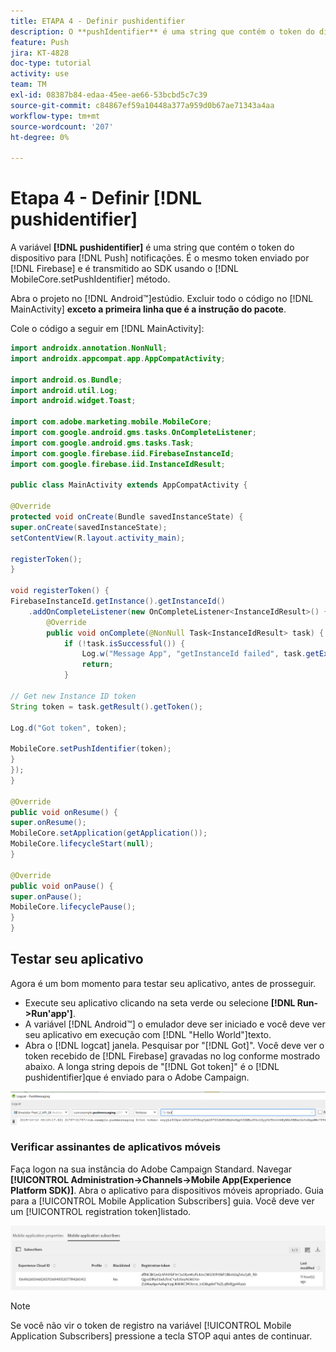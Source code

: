 ```yaml
---
title: ETAPA 4 - Definir pushidentifier
description: O **pushIdentifier** é uma string que contém o token do dispositivo para notificações por push. É o mesmo token enviado pelo Firebase e transmitido ao SDK usando o método MobileCore.setPushIdentifier.
feature: Push
jira: KT-4828
doc-type: tutorial
activity: use
team: TM
exl-id: 08387b84-edaa-45ee-ae66-53bcbd5c7c39
source-git-commit: c84867ef59a10448a377a959d0b67ae71343a4aa
workflow-type: tm+mt
source-wordcount: '207'
ht-degree: 0%

---
```


# Etapa 4 - Definir [!DNL pushidentifier]

A variável **[!DNL pushidentifier]** é uma string que contém o token do dispositivo para [!DNL Push] notificações. É o mesmo token enviado por [!DNL Firebase] e é transmitido ao SDK usando o [!DNL MobileCore.setPushIdentifier] método.

Abra o projeto no [!DNL Android™]estúdio. Excluir todo o código no [!DNL MainActivity] **exceto a primeira linha que é a instrução do pacote**.

Cole o código a seguir em [!DNL MainActivity]:

<!--
Removed `{.line-numbers}` below
-->

```java
import androidx.annotation.NonNull;
import androidx.appcompat.app.AppCompatActivity;

import android.os.Bundle;
import android.util.Log;
import android.widget.Toast;

import com.adobe.marketing.mobile.MobileCore;
import com.google.android.gms.tasks.OnCompleteListener;
import com.google.android.gms.tasks.Task;
import com.google.firebase.iid.FirebaseInstanceId;
import com.google.firebase.iid.InstanceIdResult;

public class MainActivity extends AppCompatActivity {

@Override
protected void onCreate(Bundle savedInstanceState) {
super.onCreate(savedInstanceState);
setContentView(R.layout.activity_main);

registerToken();
}

void registerToken() {
FirebaseInstanceId.getInstance().getInstanceId()
    .addOnCompleteListener(new OnCompleteListener<InstanceIdResult>() {
        @Override
        public void onComplete(@NonNull Task<InstanceIdResult> task) {
            if (!task.isSuccessful()) {
                Log.w("Message App", "getInstanceId failed", task.getException());
                return;
            }

// Get new Instance ID token
String token = task.getResult().getToken();

Log.d("Got token", token);

MobileCore.setPushIdentifier(token);
}
});
}

@Override
public void onResume() {
super.onResume();
MobileCore.setApplication(getApplication());
MobileCore.lifecycleStart(null);
}

@Override
public void onPause() {
super.onPause();
MobileCore.lifecyclePause();
}
}
```

## Testar seu aplicativo

Agora é um bom momento para testar seu aplicativo, antes de prosseguir.

* Execute seu aplicativo clicando na seta verde ou selecione **[!DNL Run->Run'app']**.
* A variável [!DNL Android™] o emulador deve ser iniciado e você deve ver seu aplicativo em execução com [!DNL "Hello World"]texto.
* Abra o [!DNL logcat] janela. Pesquisar por &quot;[!DNL Got]&quot;. Você deve ver o token recebido de [!DNL Firebase] gravadas no log conforme mostrado abaixo. A longa string depois de &quot;[!DNL Got token]&quot; é o [!DNL pushidentifier]que é enviado para o Adobe Campaign.

![logcat-token](assets/logcat-got-token.PNG)

### Verificar assinantes de aplicativos móveis

Faça logon na sua instância do Adobe Campaign Standard.
Navegar **[!UICONTROL Administration->Channels->Mobile App(Experience Platform SDK)]**. Abra o aplicativo para dispositivos móveis apropriado. Guia para a [!UICONTROL Mobile Application Subscribers] guia. Você deve ver um [!UICONTROL registration token]listado.

![mobile-application-subscribers](assets/mobile-application-subscribers.PNG)

>[!NOTE]
>
>Se você não vir o token de registro na variável [!UICONTROL Mobile Application Subscribers] pressione a tecla STOP aqui antes de continuar.

